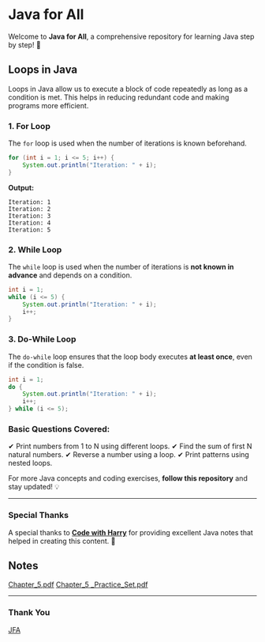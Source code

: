 # Java for All

Welcome to **Java for All**, a comprehensive repository for learning Java step by step! 🚀

## Loops in Java
Loops in Java allow us to execute a block of code repeatedly as long as a condition is met. This helps in reducing redundant code and making programs more efficient.

### **1. For Loop**
The `for` loop is used when the number of iterations is known beforehand.
```java
for (int i = 1; i <= 5; i++) {
    System.out.println("Iteration: " + i);
}
```
**Output:**
```
Iteration: 1
Iteration: 2
Iteration: 3
Iteration: 4
Iteration: 5
```

### **2. While Loop**
The `while` loop is used when the number of iterations is **not known in advance** and depends on a condition.
```java
int i = 1;
while (i <= 5) {
    System.out.println("Iteration: " + i);
    i++;
}
```

### **3. Do-While Loop**
The `do-while` loop ensures that the loop body executes **at least once**, even if the condition is false.
```java
int i = 1;
do {
    System.out.println("Iteration: " + i);
    i++;
} while (i <= 5);
```

### **Basic Questions Covered:**
✔ Print numbers from 1 to N using different loops.
✔ Find the sum of first N natural numbers.
✔ Reverse a number using a loop.
✔ Print patterns using nested loops.

For more Java concepts and coding exercises, **follow this repository** and stay updated! 💡

---
### **Special Thanks**
A special thanks to [**Code with Harry**](https://www.youtube.com/@CodeWithHarry) for providing excellent Java notes that helped in creating this content. 🙌

## **Notes**
[Chapter_5.pdf](https://github.com/user-attachments/files/18660477/Chapter_5.pdf)
[Chapter_5 _Practice_Set.pdf](https://github.com/user-attachments/files/18660474/Chapter_5._Practice_Set.pdf)

---
### Thank You
[JFA](https://github.com/abhinandan2540)


